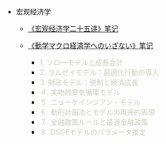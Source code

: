 - 宏观经济学

  - [《宏观经济学二十五讲》笔记](宏观经济学二十五讲/README)
  - [《動学マクロ経済学へのいざない》笔记](宏观经济学二十五讲/ryohasumi/README.md)

    - <font color='CCCCC'>1. ソローモデルと成長会計</font>
    - <font color='CCCCC'>2. ラムゼイモデル：最適化行動の導入</font>
    - <font color='CCCCC'>3. 財政モデル：税制と経済成長</font>
    - <font color='CCCCC'>４. 実物的景気循環モデル</font>
    - <font color='CCCCC'>５. ニューケインジアン・モデル</font>
    - <font color='CCCCC'>６. 動的計画法とモデルの再帰的表現</font>
    - <font color='CCCCC'>７. 金融政策ルールと最適金融政策</font>
    - <font color='CCCCC'>８. DSGEモデルのパラメータ推定</font>